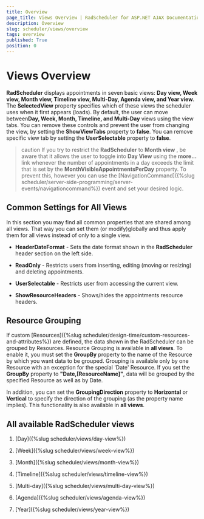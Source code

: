 ```yaml
---
title: Overview
page_title: Views Overview | RadScheduler for ASP.NET AJAX Documentation
description: Overview
slug: scheduler/views/overview
tags: overview
published: True
position: 0
---
```


# Views Overview



**RadScheduler** displays appointments in seven basic views: **Day view, Week view, Month view, Timeline view, Multi-Day, Agenda view, and Year view**. The **SelectedView** property specifies which of these views the scheduler uses when it first appears (loads). By default, the user can move between**Day, Week, Month, Timeline, and Multi-Day** views using the view tabs. You can remove these controls and prevent the user from changing the view, by setting the **ShowViewTabs** property to **false**. You can remove specific view tab by setting the **UserSelectable** property to **false**.

>caution If you try to restrict the **RadScheduler** to **Month view** , be aware that it allows the user to toggle into **Day View** using the **more...** link whenever the number of appointments in a day exceeds the limit that is set by the **MonthVisibleAppointmentsPerDay** property. To prevent this, however you can use the [NavigationCommand]({%slug scheduler/server-side-programming/server-events/navigationcommand%}) event and set your desired logic.
>


## Common Settings for All Views

In this section you may find all common properties that are shared among all views. That way you can set them (or modify)globally and thus apply them for all views instead of only to a single view.

* **HeaderDateFormat** - Sets the date format shown in the **RadScheduler** header section on the left side.

* **ReadOnly** - Restricts users from inserting, editing (moving or resizing) and deleting appointments.

* **UserSelectable** - Restricts user from accessing the current view.

* **ShowResourceHeaders** - Shows/hides the appointments resource headers.

## Resource Grouping

If custom [Resources]({%slug scheduler/design-time/custom-resources-and-attributes%}) are defined, the data shown in the RadScheduler can be grouped by Resources. Resource Grouping is available in **all views**. To enable it, you must set the **GroupBy** property to the name of the Resource by which you want data to be grouped. Grouping is available only by one Resource with an exception for the special 'Date' Resource. If you set the **GroupBy** property to **"Date,[ResourceName]"**, data will be grouped by the specified Resource as well as by Date.

In addition, you can set the **GroupingDirection** property to **Horizontal** or **Vertical** to specify the direction of the grouping (as the property name implies). This functionality is also available in **all views**.

## All available RadScheduler views

1. [Day]({%slug scheduler/views/day-view%})

1. [Week]({%slug scheduler/views/week-view%})

1. [Month]({%slug scheduler/views/month-view%})

1. [Timeline]({%slug scheduler/views/timeline-view%})

1. [Multi-day]({%slug scheduler/views/multi-day-view%})

1. [Agenda]({%slug scheduler/views/agenda-view%})

1. [Year]({%slug scheduler/views/year-view%})
